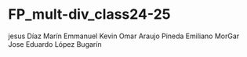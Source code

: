 # FP_mult-div_class24-25

jesus
Díaz Marín Emmanuel
Kevin Omar Araujo Pineda
Emiliano MorGar
Jose Eduardo López Bugarín
